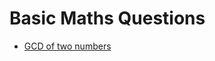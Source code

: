 # Basic Maths Questions

- [GCD of two numbers](https://www.geeksforgeeks.org/problems/gcd-of-two-numbers3459/1)

